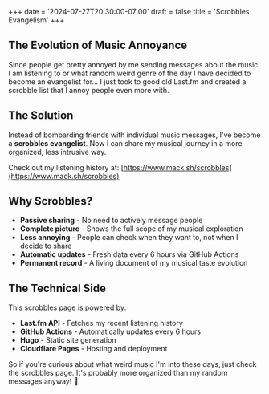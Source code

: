 +++
date = '2024-07-27T20:30:00-07:00'
draft = false
title = 'Scrobbles Evangelism'
+++

## The Evolution of Music Annoyance

Since people get pretty annoyed by me sending messages about the music I am listening to or what random weird genre of the day I have decided to become an evangelist for... I just took to good old Last.fm and created a scrobble list that I annoy people even more with.

## The Solution

Instead of bombarding friends with individual music messages, I've become a **scrobbles evangelist**. Now I can share my musical journey in a more organized, less intrusive way.

Check out my listening history at: [https://www.mack.sh/scrobbles](https://www.mack.sh/scrobbles)

## Why Scrobbles?

- **Passive sharing** - No need to actively message people
- **Complete picture** - Shows the full scope of my musical exploration
- **Less annoying** - People can check when they want to, not when I decide to share
- **Automatic updates** - Fresh data every 6 hours via GitHub Actions
- **Permanent record** - A living document of my musical taste evolution

## The Technical Side

This scrobbles page is powered by:
- **Last.fm API** - Fetches my recent listening history
- **GitHub Actions** - Automatically updates every 6 hours
- **Hugo** - Static site generation
- **Cloudflare Pages** - Hosting and deployment

So if you're curious about what weird music I'm into these days, just check the scrobbles page. It's probably more organized than my random messages anyway! 🎵 